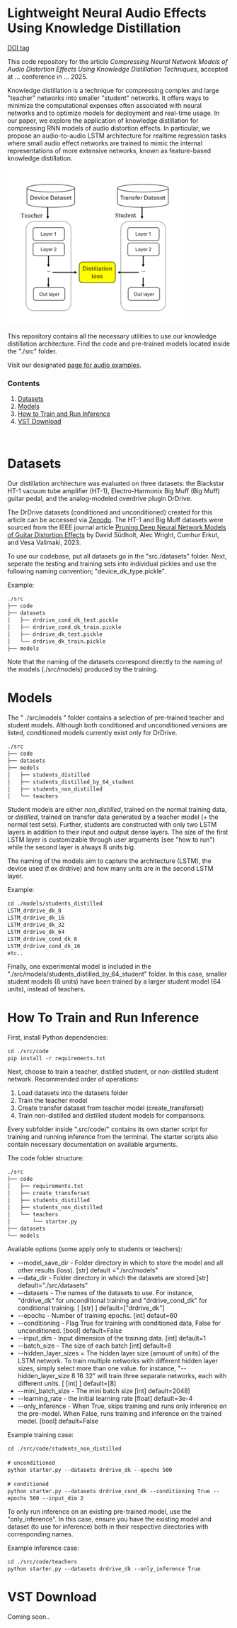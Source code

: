 # Lightweight Neural Audio Effects Using Knowledge Distillation

[DOI tag]()

This code repository for the article _Compressing Neural Network Models of Audio Distortion Effects Using Knowledge Distillation Techniques_, accepted at ... conference in ... 2025.

Knowledge distillation is a technique for compressing complex and large "teacher" networks into smaller "student" networks. It offers ways to minimize the computational expenses often associated with neural networks and to optimize models for deployment and real-time usage. In our paper, we explore the application of knowledge distillation for compressing RNN models of audio distortion effects. In particular, we propose an audio-to-audio LSTM architecture for realtime regression tasks where small audio effect networks are trained to mimic the internal representations of more extensive networks, known as feature-based knowledge distillation.

<div align="left">
 <img src="./fig/dk2.png" width="400">
</div>

This repository contains all the necessary utilities to use our knowledge distillation architecture. Find the code and pre-trained models located inside the "./src" folder.

Visit our designated [page for audio examples]().

<!-- Our distillation architecture was evaluated on three datasets, the Blackstar HT-1 vacuum tube amplifier (HT-1), Electro-Harmonix Big Muff (Big Muff) guitar pedal, and the analog-modeled overdrive plugin DrDrive.

Below are a few examples comparing our distilled student models against regular students networks (non-distilled) with different hidden layer sizes (units) on unconditioned datasets. 

**64 unit networks**
DrDrive - Target - Distilled - NonDistilled
HT-1 - Target - Distilled - NonDistilled

Distilled model -> non-distilled model -> target (real)
Units -64
32
16
8

**8 unit networks**
Big Muff - Target - Distilled - NonDistilled -->

### Contents

1. [Datasets](#datasets)
2. [Models](#models)
3. [How to Train and Run Inference](#how-to-train-and-run-inference)
4. [VST Download](#vst-download)

<br/>

# Datasets

Our distillation architecture was evaluated on three datasets: the Blackstar HT-1 vacuum tube amplifier (HT-1), Electro-Harmonix Big Muff (Big Muff) guitar pedal, and the analog-modeled overdrive plugin DrDrive. 

The DrDrive datasets (conditioned and unconditioned) created for this article can be accessed via [Zenodo](https://doi.org/10.5281/zenodo.15222630). The HT-1 and Big Muff datasets were sourced from the IEEE journal article [Pruning Deep Neural Network Models of Guitar Distortion Effects](https://ieeexplore.ieee.org/abstract/document/9954902/) by David Südholt, Alec Wright, Cumhur Erkut, and Vesa Valimaki, 2023.

To use our codebase, put all datasets go in the "src./datasets" folder. Next, seperate the testing and training sets into individual pickles and use the following naming convention; "device_dk_type.pickle".

Example:
```
./src
├── code
├── datasets
│   ├── drdrive_cond_dk_test.pickle
│   ├── drdrive_cond_dk_train.pickle
│   ├── drdrive_dk_test.pickle
│   └── drdrive_dk_train.pickle
├── models
```

Note that the naming of the datasets correspond directly to the naming of the models (./src/models) produced by the training.

# Models

The " ./src/models " folder contains a selection of pre-trained teacher and student models. Although both conditioned and unconditioned versions are listed, conditioned models currently exist only for DrDrive.
```
./src
├── code
├── datasets
├── models
│   ├── students_distilled
│   ├── students_distilled_by_64_student
│   ├── students_non_distilled
│   └── teachers 
```

Student models are either *non_distilled*, trained on the normal training data, or *distilled*, trained on transfer data generated by a teacher model (+ the normal test sets). Further, students are constructed with only two LSTM layers in addition to their input and output dense layers. The size of the first LSTM layer is customizable through user arguments (see "how to run") while the second layer is always 8 units big. 

The naming of the models aim to capture the architecture (LSTM), the device used (f.ex drdrive) and how many units are in the second LSTM layer.

Example:
```
cd ./models/students_distilled
LSTM_drdrive_dk_8
LSTM_drdrive_dk_16
LSTM_drdrive_dk_32
LSTM_drdrive_dk_64
LSTM_drdrive_cond_dk_8
LSTM_drdrive_cond_dk_16
etc..
```

Finally, one experimental model is included in the "./src/models/students_distilled_by_64_student" folder. In this case, smaller student models (8 units) have been trained by a larger student model (64 units), instead of teachers.


# How To Train and Run Inference 

First, install Python dependencies:
```
cd ./src/code
pip install -r requirements.txt
```

Next, choose to train a teacher, distilled student, or non-distilled student network. Recommended order of operations:
1. Load datasets into the datasets folder
2. Train the teacher model
3. Create transfer dataset from teacher model (create_transferset)
4. Train non-distilled and distilled student models for comparisons.

Every subfolder inside ".src/code/" contains its own starter script for training and running inference from the terminal. The starter scripts also contain necessary documentation on available arguments.

The code folder structure:
```
./src
├── code    
│   ├── requirements.txt
│   ├── create_transferset 
│   ├── students_distilled 
│   ├── students_non_distilled
│   └── teachers
│       └── starter.py
├── datasets
└── models
``` 

Available options (some apply only to students or teachers): 
* --model_save_dir - Folder directory in which to store the model and all other results (loss). [str] default ="./src/models"
* --data_dir - Folder directory in which the datasets are stored [str] default="./src/datasets"
* --datasets - The names of the datasets to use. For instance, "drdrive_dk" for unconditional training and "drdrive_cond_dk" for conditional training. [ [str] ] default=["drdrive_dk"] 
* --epochs - Number of training epochs. [int] defaut=60
* --conditioning - Flag True for training with conditioned data, False for unconditioned. [bool] default=False
* --input_dim - Input dimension of the training data. [int] default=1
* --batch_size - The size of each batch [int] default=8 
* --hidden_layer_sizes = The hidden layer size (amount of units) of the LSTM network. To train multiple networks with different hidden layer sizes, simply select more than one value. for instance, "--hidden_layer_size 8 16 32" will train three separate networks, each with different units. [ [int] ] default=[8]
* --mini_batch_size - The mini batch size [int] default=2048) 
* --learning_rate - the initial learning rate [float] default=3e-4
* --only_inference - When True, skips training and runs only inference on the pre-model. When False, runs training and inference on the trained model. [bool] default=False

Example training case: 
```
cd ./src/code/students_non_distilled

# unconditioned
python starter.py --datasets drdrive_dk --epochs 500

# conditioned
python starter.py --datasets drdrive_cond_dk --conditioning True --epochs 500 --input_dim 2 
```

To only run inference on an existing pre-trained model, use the "only_inference". In this case, ensure you have the existing model and dataset (to use for inference) both in their respective directories with corresponding names.

Example inference case:
```
cd ./src/code/teachers
python starter.py --datasets drdrive_dk --only_inference True
```


# VST Download

Coming soon..

<!-- aleks try with neutone
ricc with other. -->
